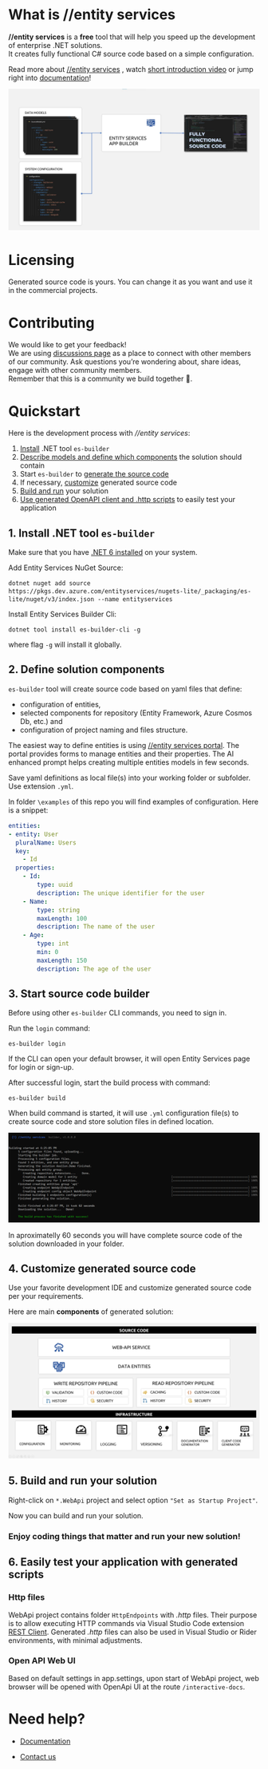 

# What is //entity services

**//entity services** is a **free** tool that will help you speed up the development of enterprise .NET solutions.  
It creates fully functional C# source code based on a simple configuration. 

Read more about [//entity services](https://entity.services/solution) , watch [short introduction video](https://youtu.be/ksIUNwSfV5g) or jump right into [documentation](https://docs.entity.services/overview/)!

![entity services](img/simple_es_process.png)

# Licensing

Generated source code is yours. You can change it as you want and use it in the commercial projects.

# Contributing

We would like to get your feedback!  
We are using [discussions page](https://github.com/axlln/playground-docs/discussions) as a place to connect with other members of our community. 
Ask questions you’re wondering about, share ideas, engage with other community members.  
Remember that this is a community we build together 💪.

# Quickstart

Here is the development process with _//entity services_:

1. [Install](#1-install-net-tool-es-builder) .NET tool `es-builder`
2. [Describe models and define which components](#2-define-solution-components) the solution should contain
3. Start `es-builder` to [generate the source code](#3-start-source-code-builder)
4. If necessary, [customize]() generated source code
5. [Build and run](#5-build-and-run-your-solution) your solution
6. [Use generated OpenAPI client and .http scripts](#6-test-your-application) to easily test your application

## 1. Install .NET tool `es-builder`

Make sure that you have [.NET 6 installed](https://docs.microsoft.com/en-us/dotnet/core/install/) on your system.

Add Entity Services NuGet Source:

```
dotnet nuget add source https://pkgs.dev.azure.com/entityservices/nugets-lite/_packaging/es-lite/nuget/v3/index.json --name entityservices 
```

Install Entity Services Builder Cli:

```
dotnet tool install es-builder-cli -g
```

where flag `-g` will install it globally.

## 2. Define solution components

`es-builder` tool will create source code based on yaml files that define:
* configuration of entities, 
* selected components for repository (Entity Framework, Azure Cosmos Db, etc.) and
* configuration of project naming and files structure.

The easiest way to define entities is using [//entity services portal](https://portal.entity.services).  The portal provides forms to manage entities and their properties.  The AI enhanced prompt helps creating multiple entities models in few seconds. 

Save yaml definitions as local file(s) into your working folder or subfolder.  Use extension `.yml`.

In folder `\examples` of this repo you will find examples of configuration.  Here is a snippet:

```yml
entities:
- entity: User
  pluralName: Users
  key:
    - Id
  properties:
    - Id:
        type: uuid
        description: The unique identifier for the user
    - Name:
        type: string
        maxLength: 100
        description: The name of the user
    - Age:
        type: int
        min: 0
        maxLength: 150
        description: The age of the user

```

## 3. Start source code builder

Before using other `es-builder` CLI commands, you need to sign in.

Run the `login` command:

```
es-builder login
```
If the CLI can open your default browser, it will open Entity Services page for login or sign-up.

After successful login, start the build process with command:

```
es-builder build
```

When build command is started, it will use `.yml` configuration file(s) to create source code and store solution files in defined location. 

![build-process](img/build.png)

In aproximatelly 60 seconds you will have complete source code of the solution downloaded in your folder.


## 4. Customize generated source code

Use your favorite development IDE and customize generated source code per your requirements.

Here are main **components** of generated solution:

![entity services](img/main-components-of-generated-solution.jpg)


## 5. Build and run your solution

Right-click on `*.WebApi` project and select option `"Set as Startup Project"`.

Now you can build and run your solution.  

### Enjoy coding things that matter and run your new solution!

## 6. Easily test your application with generated scripts


### Http files
WebApi project contains folder `HttpEndpoints` with _.http_ files. Their purpose is to allow executing HTTP commands via Visual Studio Code extension [REST Client](https://marketplace.visualstudio.com/items?itemName=humao.rest-client). Generated _.http_ files can also be used in  Visual Studio or Rider environments, with minimal adjustments.

### Open API Web UI
Based on default settings in app.settings, upon start of WebApi project, web browser will be opened with OpenApi UI at the route `/interactive-docs`.


# Need help?

* [Documentation](https://docs.entity.services)

* [Contact us](https://entity.services/#contactAnchor)